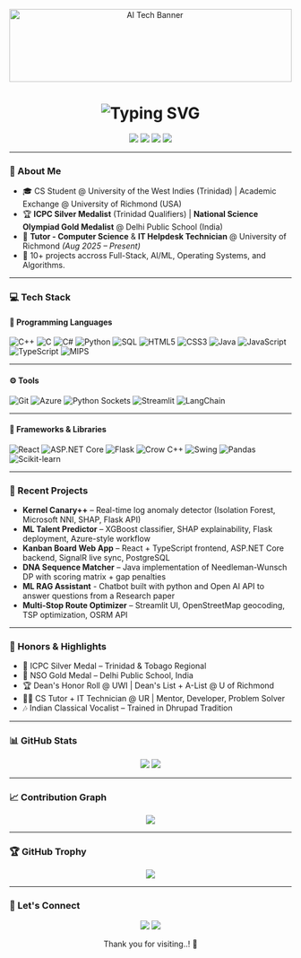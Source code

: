 <p align="center">
  <img src="https://static.vecteezy.com/system/resources/previews/000/677/302/large_2x/abstract-technology-banner-background.jpg" alt="AI Tech Banner" width="100%" height="130">
</p>



<h1 align="center">
  <img src="https://readme-typing-svg.demolab.com?font=Fira+Code&size=24&duration=2000&pause=1000&center=true&vCenter=true&width=460&lines=Hi%2C+I'm+Mudit+Mayank+Jha!;%7C+AI+Enthusiast+%7C+Aspiring+SWE+|" alt="Typing SVG" />
</h1>

<p align="center">
  <a href="https://github.com/muditjha20/portfolio"><img src="https://img.shields.io/badge/Portfolio-%230A66C2?style=for-the-badge&logo=vercel&logoColor=white"/></a>
  <a href="mailto:muditjha1404@gmail.com"><img src="https://img.shields.io/badge/Email-%23D14836?style=for-the-badge&logo=gmail&logoColor=white"/></a>
  <a href="https://www.linkedin.com/in/mudit-mayank-jha/"><img src="https://img.shields.io/badge/LinkedIn-%230A66C2?style=for-the-badge&logo=linkedin&logoColor=white"/></a>
  <a href="https://github.com/muditjha20"><img src="https://img.shields.io/badge/GitHub-%2312100E?style=for-the-badge&logo=github&logoColor=white"/></a>
</p>

---

### 🚀 About Me
- 🎓 CS Student @ University of the West Indies (Trinidad) | Academic Exchange @ University of Richmond (USA)  
- 🏆 **ICPC Silver Medalist** (Trinidad Qualifiers) | **National Science Olympiad Gold Medalist** @ Delhi Public School (India)  
- 💼 **Tutor - Computer Science** & **IT Helpdesk Technician** @ University of Richmond *(Aug 2025 – Present)*  
- 🎯 10+ projects accross Full-Stack, AI/ML, Operating Systems, and Algorithms.  

---

### 💻 Tech Stack

#### 🧠 Programming Languages  
![C++](https://img.shields.io/badge/C++-00599C?style=for-the-badge&logo=c%2B%2B&logoColor=white)
![C](https://img.shields.io/badge/C-A8B9CC?style=for-the-badge&logo=c&logoColor=white)
![C#](https://img.shields.io/badge/C%23-239120?style=for-the-badge&logo=c-sharp&logoColor=white)
![Python](https://img.shields.io/badge/Python-3776AB?style=for-the-badge&logo=python&logoColor=white)
![SQL](https://img.shields.io/badge/SQL-336791?style=for-the-badge&logo=postgresql&logoColor=white)
![HTML5](https://img.shields.io/badge/HTML5-E34F26?style=for-the-badge&logo=html5&logoColor=white)
![CSS3](https://img.shields.io/badge/CSS3-1572B6?style=for-the-badge&logo=css3&logoColor=white)
![Java](https://img.shields.io/badge/Java-F80000?style=for-the-badge&logo=openjdk&logoColor=white)
![JavaScript](https://img.shields.io/badge/JavaScript-F7DF1E?style=for-the-badge&logo=javascript&logoColor=black)
![TypeScript](https://img.shields.io/badge/TypeScript-3178C6?style=for-the-badge&logo=typescript&logoColor=white)
![MIPS](https://img.shields.io/badge/MIPS%20Assembly-5C2D91?style=for-the-badge&logo=gnuemacs&logoColor=white)

---

#### ⚙️ Tools  
![Git](https://img.shields.io/badge/Git-F05032?style=for-the-badge&logo=git&logoColor=white)
![Azure](https://img.shields.io/badge/Azure-0078D4?style=for-the-badge&logo=microsoftazure&logoColor=white)
![Python Sockets](https://img.shields.io/badge/Python%20Socket-3776AB?style=for-the-badge&logo=python&logoColor=white)
![Streamlit](https://img.shields.io/badge/Streamlit-FF4B4B?style=for-the-badge&logo=streamlit&logoColor=white)
![LangChain](https://img.shields.io/badge/LangChain-000000?style=for-the-badge&logo=openai&logoColor=white)

---

#### 🧰 Frameworks & Libraries  
![React](https://img.shields.io/badge/React-20232A?style=for-the-badge&logo=react&logoColor=61DAFB)
![ASP.NET Core](https://img.shields.io/badge/ASP.NET_Core-512BD4?style=for-the-badge&logo=dotnet&logoColor=white)
![Flask](https://img.shields.io/badge/Flask-000000?style=for-the-badge&logo=flask&logoColor=white)
![Crow C++](https://img.shields.io/badge/Crow-00599C?style=for-the-badge&logo=c%2B%2B&logoColor=white)
![Swing](https://img.shields.io/badge/Swing-007396?style=for-the-badge&logo=java&logoColor=white)
![Pandas](https://img.shields.io/badge/Pandas-150458?style=for-the-badge&logo=pandas&logoColor=white)
![Scikit-learn](https://img.shields.io/badge/Scikit--learn-F7931E?style=for-the-badge&logo=scikit-learn&logoColor=white)



---

### 🧠 Recent Projects
- **Kernel Canary++** – Real-time log anomaly detector (Isolation Forest, Microsoft NNI, SHAP, Flask API)
- **ML Talent Predictor** – XGBoost classifier, SHAP explainability, Flask deployment, Azure-style workflow  
- **Kanban Board Web App** – React + TypeScript frontend, ASP.NET Core backend, SignalR live sync, PostgreSQL  
- **DNA Sequence Matcher** – Java implementation of Needleman-Wunsch DP with scoring matrix + gap penalties  
- **ML RAG Assistant** - Chatbot built with python and Open AI API to answer questions from a Research paper 
- **Multi-Stop Route Optimizer** – Streamlit UI, OpenStreetMap geocoding, TSP optimization, OSRM API

---

### 🏅 Honors & Highlights
- 🥈 ICPC Silver Medal – Trinidad & Tobago Regional  
- 🥇 NSO Gold Medal – Delhi Public School, India  
- 🏆 Dean's Honor Roll @ UWI | Dean's List + A-List @ U of Richmond  
- 🧑‍🏫 CS Tutor + IT Technician @ UR | Mentor, Developer, Problem Solver  
- 🎶 Indian Classical Vocalist – Trained in Dhrupad Tradition

---

### 📊 GitHub Stats

<p align="center">
  <img src="https://github-profile-summary-cards.vercel.app/api/cards/profile-details?username=muditjha20&theme=tokyonight" />
  <img src="https://github-profile-summary-cards.vercel.app/api/cards/stats?username=muditjha20&theme=tokyonight" />
</p>

---

### 📈 Contribution Graph

<p align="center">
  <img src="https://github-readme-activity-graph.vercel.app/graph?username=muditjha20&theme=tokyo-night&area=true&hide_border=true" />
</p>

---

### 🏆 GitHub Trophy

<p align="center">
  <img src="https://github-profile-trophy.vercel.app/?username=muditjha20&theme=darkhub&no-bg=true&no-frame=true&title=MultiLanguage,Commits,Repositories,Stars,PullRequest,Experience" />
</p>

---

### 🔗 Let's Connect

<p align="center">
  <a href="mailto:muditjha1404@gmail.com"><img src="https://img.shields.io/badge/Gmail-D14836?style=for-the-badge&logo=gmail&logoColor=white"/></a>
  <a href="https://www.linkedin.com/in/mudit-mayank-jha/"><img src="https://img.shields.io/badge/LinkedIn-0077B5?style=for-the-badge&logo=linkedin&logoColor=white"/></a>
</p>

<p align="center">Thank you for visiting..! 🌟</p>
